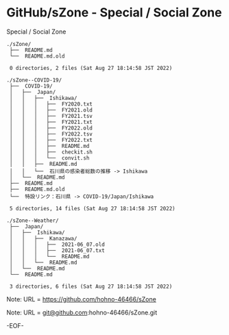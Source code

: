 # GitHub/sZone - Special / Social Zone

Special / Social Zone

    ./sZone/
     ├──  README.md
     └──  README.md.old
     
     0 directories, 2 files (Sat Aug 27 18:14:58 JST 2022)

    ./sZone--COVID-19/
     ├──  COVID-19/
     │   ├──  Japan/
     │   │   ├──  Ishikawa/
     │   │   │   ├──  FY2020.txt
     │   │   │   ├──  FY2021.old
     │   │   │   ├──  FY2021.tsv
     │   │   │   ├──  FY2021.txt
     │   │   │   ├──  FY2022.old
     │   │   │   ├──  FY2022.tsv
     │   │   │   ├──  FY2022.txt
     │   │   │   ├──  README.md
     │   │   │   ├──  checkit.sh
     │   │   │   └──  convit.sh
     │   │   ├──  README.md
     │   │   └──  石川県の感染者総数の推移 -> Ishikawa
     │   └──  README.md
     ├──  README.md
     ├──  README.md.old
     └──  特設リンク：石川県 -> COVID-19/Japan/Ishikawa
     
     5 directories, 14 files (Sat Aug 27 18:14:58 JST 2022)

    ./sZone--Weather/
     ├──  Japan/
     │   ├──  Ishikawa/
     │   │   ├──  Kanazawa/
     │   │   │   ├──  2021-06_07.old
     │   │   │   ├──  2021-06_07.txt
     │   │   │   └──  README.md
     │   │   └──  README.md
     │   └──  README.md
     └──  README.md
     
     3 directories, 6 files (Sat Aug 27 18:14:58 JST 2022)


Note: URL = https://github.com/hohno-46466/sZone

Note: URL = git@github.com:hohno-46466/sZone.git

-EOF-
